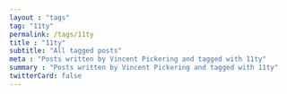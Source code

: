```yaml
---
layout : "tags"
tag: "11ty"
permalink: /tags/11ty
title : "11ty"
subtitle: "All tagged posts"
meta : "Posts written by Vincent Pickering and tagged with 11ty"
summary : "Posts written by Vincent Pickering and tagged with 11ty"
twitterCard: false
---
```

